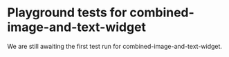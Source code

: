 # Playground tests for combined-image-and-text-widget
We are still awaiting the first test run for combined-image-and-text-widget.

